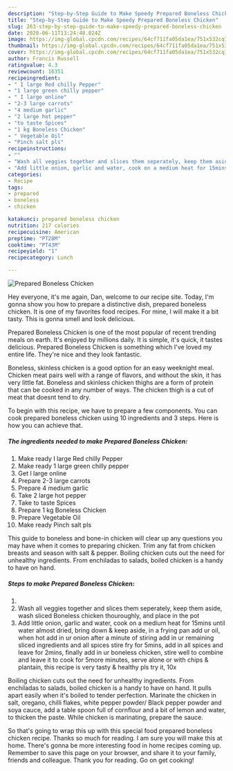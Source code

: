 ```yaml
---
description: "Step-by-Step Guide to Make Speedy Prepared Boneless Chicken"
title: "Step-by-Step Guide to Make Speedy Prepared Boneless Chicken"
slug: 263-step-by-step-guide-to-make-speedy-prepared-boneless-chicken
date: 2020-06-11T13:24:48.024Z
image: https://img-global.cpcdn.com/recipes/64cf711fa05da1ea/751x532cq70/prepared-boneless-chicken-recipe-main-photo.jpg
thumbnail: https://img-global.cpcdn.com/recipes/64cf711fa05da1ea/751x532cq70/prepared-boneless-chicken-recipe-main-photo.jpg
cover: https://img-global.cpcdn.com/recipes/64cf711fa05da1ea/751x532cq70/prepared-boneless-chicken-recipe-main-photo.jpg
author: Francis Russell
ratingvalue: 4.3
reviewcount: 16351
recipeingredient:
- " I large Red chilly Pepper"
- "1 large green chilly pepper"
- " I large online"
- "2-3 large carrots"
- "4 medium garlic"
- "2 large hot pepper"
- "to taste Spices"
- "1 kg Boneless Chicken"
- " Vegetable Oil"
- "Pinch salt pls"
recipeinstructions:
- ""
- "Wash all veggies together and slices them seperately, keep them aside, wash sliced Boneless chicken thouroughly, and place in the pot"
- "Add little onion, garlic and water, cook on a medium heat for 15mins until water almost dried, bring down &amp; keep aside, in a frying pan add ur oil, when hot add in ur onion after a minute of stiring add in ur remaining sliced ingredients and all spices stire fry for 5mins, add in all spices and leave for 2mins, finally add in ur boneless chicken, stire well to combine and leave it to cook for 5more minutes, serve alone or with chips &amp; plantain, this recipe is very tasty &amp; healthy pls try it, 10x"
categories:
- Recipe
tags:
- prepared
- boneless
- chicken

katakunci: prepared boneless chicken 
nutrition: 217 calories
recipecuisine: American
preptime: "PT28M"
cooktime: "PT43M"
recipeyield: "1"
recipecategory: Lunch

---
```



![Prepared Boneless Chicken](https://img-global.cpcdn.com/recipes/64cf711fa05da1ea/751x532cq70/prepared-boneless-chicken-recipe-main-photo.jpg)

Hey everyone, it's me again, Dan, welcome to our recipe site. Today, I'm gonna show you how to prepare a distinctive dish, prepared boneless chicken. It is one of my favorites food recipes. For mine, I will make it a bit tasty. This is gonna smell and look delicious.

Prepared Boneless Chicken is one of the most popular of recent trending meals on earth. It's enjoyed by millions daily. It is simple, it's quick, it tastes delicious. Prepared Boneless Chicken is something which I've loved my entire life. They're nice and they look fantastic.

Boneless, skinless chicken is a good option for an easy weeknight meal. Chicken meat pairs well with a range of flavors, and without the skin, it has very little fat. Boneless and skinless chicken thighs are a form of protein that can be cooked in any number of ways. The chicken thigh is a cut of meat that doesnt tend to dry.


To begin with this recipe, we have to prepare a few components. You can cook prepared boneless chicken using 10 ingredients and 3 steps. Here is how you can achieve that.

<!--inarticleads1-->

##### The ingredients needed to make Prepared Boneless Chicken:

1. Make ready  I large Red chilly Pepper
1. Make ready 1 large green chilly pepper
1. Get  I large online
1. Prepare 2-3 large carrots
1. Prepare 4 medium garlic
1. Take 2 large hot pepper
1. Take to taste Spices
1. Prepare 1 kg Boneless Chicken
1. Prepare  Vegetable Oil
1. Make ready Pinch salt pls


This guide to boneless and bone-in chicken will clear up any questions you may have when it comes to preparing chicken. Trim any fat from chicken breasts and season with salt &amp; pepper. Boiling chicken cuts out the need for unhealthy ingredients. From enchiladas to salads, boiled chicken is a handy to have on hand. 

<!--inarticleads2-->

##### Steps to make Prepared Boneless Chicken:

1. 
1. Wash all veggies together and slices them seperately, keep them aside, wash sliced Boneless chicken thouroughly, and place in the pot
1. Add little onion, garlic and water, cook on a medium heat for 15mins until water almost dried, bring down &amp; keep aside, in a frying pan add ur oil, when hot add in ur onion after a minute of stiring add in ur remaining sliced ingredients and all spices stire fry for 5mins, add in all spices and leave for 2mins, finally add in ur boneless chicken, stire well to combine and leave it to cook for 5more minutes, serve alone or with chips &amp; plantain, this recipe is very tasty &amp; healthy pls try it, 10x


Boiling chicken cuts out the need for unhealthy ingredients. From enchiladas to salads, boiled chicken is a handy to have on hand. It pulls apart easily when it&#39;s boiled to tender perfection. Marinate the chicken in salt, oregano, chilli flakes, white pepper powder/ Black pepper powder and soya cauce, add a table spoon full of cornflour and a bit of lemon and water, to thicken the paste. While chicken is marinating, prepare the sauce. 

So that's going to wrap this up with this special food prepared boneless chicken recipe. Thanks so much for reading. I am sure you will make this at home. There's gonna be more interesting food in home recipes coming up. Remember to save this page on your browser, and share it to your family, friends and colleague. Thank you for reading. Go on get cooking!
